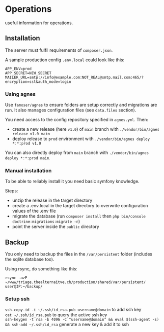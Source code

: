 # Operations
useful information for operations.

## Installation

The server must fulfil requirements of `composer.json`.

A sample production config `.env.local` could look like this:

```dotenv
APP_ENV=prod
APP_SECRET=NEW_SECRET
MAILER_URL=smtp://info@example.com:NOT_REAL@smtp.mail.com:465/?encryption=ssl&auth_mode=login
```

### Using agnes

Use `famoser/agnes` to ensure folders are setup correctly and migrations are run. It also manages configuration files (see `data.files` section).

You need access to the config repository specified in `agnes.yml`. Then:
- create a new release (here `v1.0`) of `main` branch with `./vendor/bin/agnes release v1.0 main`
- deploy release to `prod` environment with `./vendor/bin/agnes deploy *:*:prod v1.0`

You can also directly deploy from `main` branch with `./vendor/bin/agnes deploy *:*:prod main`.

### Manual installation

To be able to reliably install it you need basic symfony knowledge.

Steps:
- unzip the release in the target directory
- create a .env.local in the target directory to overwrite configuration values of the .env file
- migrate the database (run `composer install` then `php bin/console doctrine:migrations:migrate -n`)
- point the server inside the `public` directory

## Backup

You only need to backup the files in the `/var/persistent` folder (includes the sqlite database too). 

Using rsync, do something like this: 
```
rsync -azP ~/www/triage.thealternaitve.ch/production/shared/var/persistent/ user@IP:~/backup/
```

### Setup ssh

`ssh-copy-id -i ~/.ssh/id_rsa.pub username@domain` to add ssh key  
`cat ~/.ssh/id_rsa.pub` to query the active ssh key  
`ssh-keygen -t rsa -b 4096 -C "username@domain" && eval $(ssh-agent -s) && ssh-add ~/.ssh/id_rsa` generate a new key & add it to ssh  
